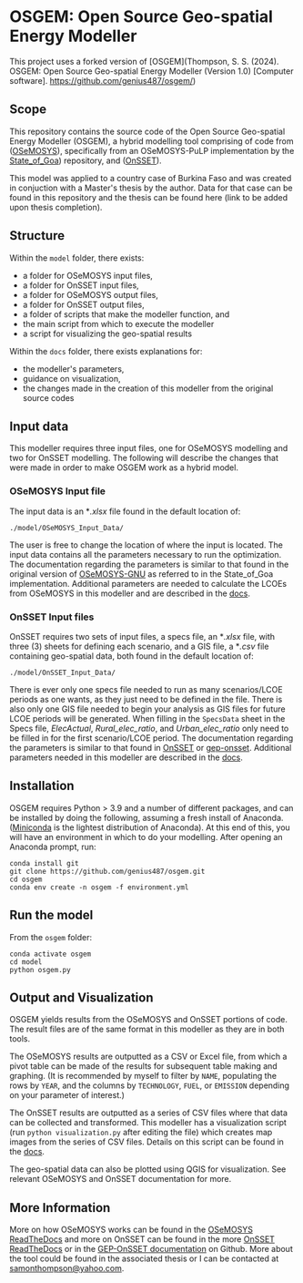# OSGEM: Open Source Geo-spatial Energy Modeller

This project uses a forked version of [OSGEM](Thompson, S. S. (2024). OSGEM: Open Source Geo-spatial Energy Modeller (Version 1.0) [Computer software]. https://github.com/genius487/osgem/)
## Scope

This repository contains the source code of the Open Source Geo-spatial Energy Modeller (OSGEM), a hybrid modelling tool comprising of code from ([OSeMOSYS](http://www.osemosys.org/)), specifically from an OSeMOSYS-PuLP implementation by the [State_of_Goa](https://github.com/robertodawid/State_of_Goa)) repository, and ([OnSSET](http://www.onsset.org/)).

This model was applied to a country case of Burkina Faso and was created in conjuction with a Master's thesis by the author. Data for that case can be found in this repository and the thesis can be found here (link to be added upon thesis completion).

## Structure

Within the ```model``` folder, there exists:
- a folder for OSeMOSYS input files,
- a folder for OnSSET input files,
- a folder for OSeMOSYS output files,
- a folder for OnSSET output files,
- a folder of scripts that make the modeller function, and
- the main script from which to execute the modeller
- a script for visualizing the geo-spatial results

Within the ```docs``` folder, there exists explanations for:
- the modeller's parameters,
- guidance on visualization,
- the changes made in the creation of this modeller from the original source codes

## Input data

This modeller requires three input files, one for OSeMOSYS modelling and two for OnSSET modelling. The following will describe the changes that were made in order to make OSGEM work as a hybrid model.

### OSeMOSYS Input file

The input data is an **.xlsx* file found in the default location of:
```
./model/OSeMOSYS_Input_Data/
```
The user is free to change the location of where the input is located. The input data contains all the parameters necessary to run the optimization. The documentation regarding the parameters is similar to that found in the original version of [OSeMOSYS-GNU](https://osemosys.readthedocs.io/en/latest/) as referred to in the State_of_Goa implementation. Additional parameters are needed to calculate the LCOEs from OSeMOSYS in this modeller and are described in the [docs](https://github.com/genius487/osgem/blob/main/docs/parameters.md).

### OnSSET Input files

OnSSET requires two sets of input files, a specs file, an **.xlsx* file, with three (3) sheets for defining each scenario, and a GIS file, a **.csv* file containing geo-spatial data, both found in the default location of:
```
./model/OnSSET_Input_Data/
```
There is ever only one specs file needed to run as many scenarios/LCOE periods as one wants, as they just need to be defined in the file. There is also only one GIS file needed to begin your analysis as GIS files for future LCOE periods will be generated. When filling in the `SpecsData` sheet in the Specs file, *ElecActual*, *Rural_elec_ratio*, and *Urban_elec_ratio* only need to be filled in for the first scenario/LCOE period. The documentation regarding the parameters is similar to that found in [OnSSET](https://onsset.readthedocs.io/en/latest/) or [gep-onsset](https://github.com/global-electrification-platform/gep-onsset/blob/master/docs/source/Input%20file%20calibration%20and%20update.rst). Additional parameters needed in this modeller are described in the [docs](https://github.com/genius487/osgem/blob/main/docs/parameters.md).


## Installation

OSGEM requires Python > 3.9 and a number of different packages, and can be installed by doing the following, assuming a fresh install of Anaconda. ([Miniconda](https://docs.anaconda.com/miniconda/) is the lightest distribution of Anaconda). At this end of this, you will have an environment in which to do your modelling. After opening an Anaconda prompt, run:

```
conda install git
git clone https://github.com/genius487/osgem.git
cd osgem
conda env create -n osgem -f environment.yml
```

## Run the model

From the ```osgem``` folder:

```
conda activate osgem
cd model
python osgem.py
```

## Output and Visualization

OSGEM yields results from the OSeMOSYS and OnSSET portions of code. The result files are of the same format in this modeller as they are in both tools. 

The OSeMOSYS results are outputted as a CSV or Excel file, from which a pivot table can be made of the results for subsequent table making and graphing. (It is recommended by myself to filter by `NAME`, populating the rows by `YEAR`, and the columns by `TECHNOLOGY`, `FUEL`, or `EMISSION` depending on your parameter of interest.)

The OnSSET results are outputted as a series of CSV files where that data can be collected and transformed. This modeller has a visualization script (run `python visualization.py` after editing the file) which creates map images from the series of CSV files. Details on this script can be found in the [docs](https://github.com/genius487/osgem/blob/main/docs/visualization.md).

The geo-spatial data can also be plotted using QGIS for visualization. See relevant OSeMOSYS and OnSSET documentation for more.

## More Information
More on how OSeMOSYS works can be found in the [OSeMOSYS ReadTheDocs](https://osemosys.readthedocs.io/en/latest/) and more on OnSSET can be found in the more [OnSSET ReadTheDocs](https://onsset.readthedocs.io/en/latest/) or in the [GEP-OnSSET documentation](https://github.com/global-electrification-platform/gep-onsset/tree/master/docs/source) on Github. More about the tool could be found in the associated thesis or I can be contacted at samonthompson@yahoo.com.
